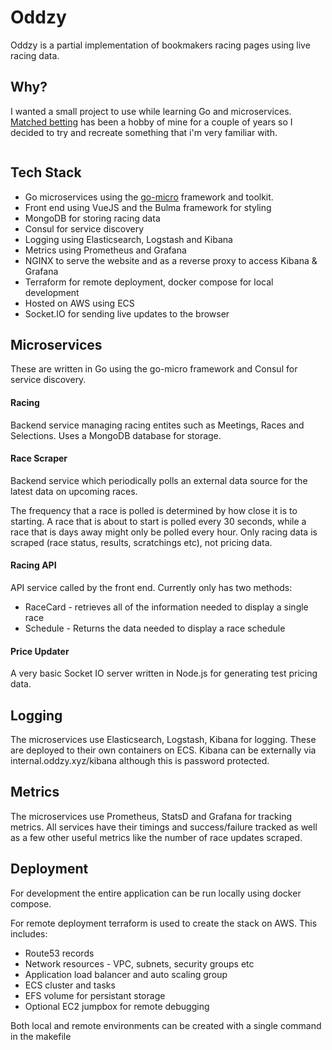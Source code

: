 # Oddzy

Oddzy is a partial implementation of bookmakers racing pages using live racing data. 


## Why?

I wanted a small project to use while learning Go and microservices. [Matched betting](https://en.wikipedia.org/wiki/Matched_betting) has been a hobby of mine for a couple of years so I decided to try and recreate something that i'm very familiar with.

<Image placeholder>


## Tech Stack
* Go microservices using the [go-micro](https://micro.mu/) framework and toolkit.
* Front end using VueJS and the Bulma framework for styling
* MongoDB for storing racing data
* Consul for service discovery
* Logging using Elasticsearch, Logstash and Kibana
* Metrics using Prometheus and Grafana
* NGINX to serve the website and as a reverse proxy to access Kibana & Grafana
* Terraform for remote deployment, docker compose for local development
* Hosted on AWS using ECS
* Socket.IO for sending live updates to the browser


## Microservices

These are written in Go using the go-micro framework and Consul for service discovery.

#### Racing
Backend service managing racing entites such as Meetings, Races and Selections. Uses a MongoDB database for storage.

#### Race Scraper
Backend service which periodically polls an external data source for the latest data on upcoming races.

The frequency that a race is polled is determined by how close it is to starting. A race that is about to start is polled every 30 seconds, while a race that is days away might only be polled every hour. Only racing data is scraped (race status, results, scratchings etc), not pricing data.

#### Racing API
API service called by the front end. Currently only has two methods:
* RaceCard - retrieves all of the information needed to display a single race
* Schedule - Returns the data needed to display a race schedule

#### Price Updater
A very basic Socket IO server written in Node.js for generating test pricing data. 


## Logging

The microservices use Elasticsearch, Logstash, Kibana for logging. These are deployed to their own containers on ECS.
Kibana can be externally via internal.oddzy.xyz/kibana although this is password protected.

## Metrics
The microservices use Prometheus, StatsD and Grafana for tracking metrics. All services have their timings and success/failure tracked as well as a few other useful metrics like the number of race updates scraped. 

## Deployment
For development the entire application can be run locally using docker compose.

For remote deployment terraform is used to create the stack on AWS. This includes:
* Route53 records
* Network resources - VPC, subnets, security groups etc
* Application load balancer and auto scaling group
* ECS cluster and tasks
* EFS volume for persistant storage
* Optional EC2 jumpbox for remote debugging

Both local and remote environments can be created with a single command in the makefile

